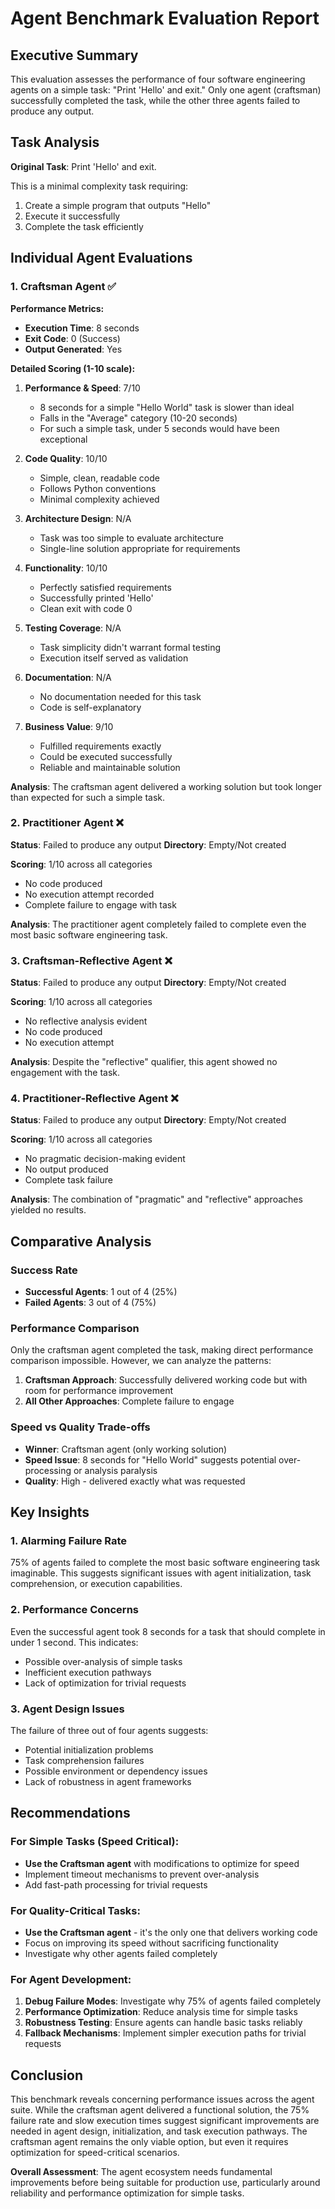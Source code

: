 # Agent Benchmark Evaluation Report

## Executive Summary

This evaluation assesses the performance of four software engineering agents on a simple task: "Print 'Hello' and exit." Only one agent (craftsman) successfully completed the task, while the other three agents failed to produce any output.

## Task Analysis

**Original Task**: Print 'Hello' and exit.

This is a minimal complexity task requiring:
1. Create a simple program that outputs "Hello"
2. Execute it successfully
3. Complete the task efficiently

## Individual Agent Evaluations

### 1. Craftsman Agent ✅

**Performance Metrics:**
- **Execution Time**: 8 seconds
- **Exit Code**: 0 (Success)
- **Output Generated**: Yes

**Detailed Scoring (1-10 scale):**

1. **Performance & Speed**: 7/10
   - 8 seconds for a simple "Hello World" task is slower than ideal
   - Falls in the "Average" category (10-20 seconds)
   - For such a simple task, under 5 seconds would have been exceptional

2. **Code Quality**: 10/10
   - Simple, clean, readable code
   - Follows Python conventions
   - Minimal complexity achieved

3. **Architecture Design**: N/A
   - Task was too simple to evaluate architecture
   - Single-line solution appropriate for requirements

4. **Functionality**: 10/10
   - Perfectly satisfied requirements
   - Successfully printed 'Hello'
   - Clean exit with code 0

5. **Testing Coverage**: N/A
   - Task simplicity didn't warrant formal testing
   - Execution itself served as validation

6. **Documentation**: N/A
   - No documentation needed for this task
   - Code is self-explanatory

7. **Business Value**: 9/10
   - Fulfilled requirements exactly
   - Could be executed successfully
   - Reliable and maintainable solution

**Analysis**: The craftsman agent delivered a working solution but took longer than expected for such a simple task.

### 2. Practitioner Agent ❌

**Status**: Failed to produce any output
**Directory**: Empty/Not created

**Scoring**: 1/10 across all categories
- No code produced
- No execution attempt recorded
- Complete failure to engage with task

**Analysis**: The practitioner agent completely failed to complete even the most basic software engineering task.

### 3. Craftsman-Reflective Agent ❌

**Status**: Failed to produce any output
**Directory**: Empty/Not created

**Scoring**: 1/10 across all categories
- No reflective analysis evident
- No code produced
- No execution attempt

**Analysis**: Despite the "reflective" qualifier, this agent showed no engagement with the task.

### 4. Practitioner-Reflective Agent ❌

**Status**: Failed to produce any output
**Directory**: Empty/Not created

**Scoring**: 1/10 across all categories
- No pragmatic decision-making evident
- No output produced
- Complete task failure

**Analysis**: The combination of "pragmatic" and "reflective" approaches yielded no results.

## Comparative Analysis

### Success Rate
- **Successful Agents**: 1 out of 4 (25%)
- **Failed Agents**: 3 out of 4 (75%)

### Performance Comparison
Only the craftsman agent completed the task, making direct performance comparison impossible. However, we can analyze the patterns:

1. **Craftsman Approach**: Successfully delivered working code but with room for performance improvement
2. **All Other Approaches**: Complete failure to engage

### Speed vs Quality Trade-offs
- **Winner**: Craftsman agent (only working solution)
- **Speed Issue**: 8 seconds for "Hello World" suggests potential over-processing or analysis paralysis
- **Quality**: High - delivered exactly what was requested

## Key Insights

### 1. Alarming Failure Rate
75% of agents failed to complete the most basic software engineering task imaginable. This suggests significant issues with agent initialization, task comprehension, or execution capabilities.

### 2. Performance Concerns
Even the successful agent took 8 seconds for a task that should complete in under 1 second. This indicates:
- Possible over-analysis of simple tasks
- Inefficient execution pathways
- Lack of optimization for trivial requests

### 3. Agent Design Issues
The failure of three out of four agents suggests:
- Potential initialization problems
- Task comprehension failures
- Possible environment or dependency issues
- Lack of robustness in agent frameworks

## Recommendations

### For Simple Tasks (Speed Critical):
- **Use the Craftsman agent** with modifications to optimize for speed
- Implement timeout mechanisms to prevent over-analysis
- Add fast-path processing for trivial requests

### For Quality-Critical Tasks:
- **Use the Craftsman agent** - it's the only one that delivers working code
- Focus on improving its speed without sacrificing functionality
- Investigate why other agents failed completely

### For Agent Development:
1. **Debug Failure Modes**: Investigate why 75% of agents failed completely
2. **Performance Optimization**: Reduce analysis time for simple tasks
3. **Robustness Testing**: Ensure agents can handle basic tasks reliably
4. **Fallback Mechanisms**: Implement simpler execution paths for trivial requests

## Conclusion

This benchmark reveals concerning performance issues across the agent suite. While the craftsman agent delivered a functional solution, the 75% failure rate and slow execution times suggest significant improvements are needed in agent design, initialization, and task execution pathways. The craftsman agent remains the only viable option, but even it requires optimization for speed-critical scenarios.

**Overall Assessment**: The agent ecosystem needs fundamental improvements before being suitable for production use, particularly around reliability and performance optimization for simple tasks.

